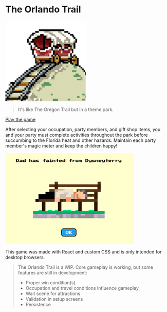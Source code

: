 # The Orlando Trail

<img src="public/logo.png" width="250">

> It's like The Oregon Trail but in a theme park.

[Play the game](https://github.com/SeeSharpCode/the-orlando-trail)

After selecting your occupation, party members, and gift shop items, you and your party must complete activities throughout the park before succumbing to the Florida heat and other hazards. Maintain each party member's magic meter and keep the children happy!

<img src="assets/dysneyterry.png" width="400">

This game was made with React and custom CSS and is only intended for desktop browsers.

> The Orlando Trail is a WIP. Core gameplay is working, but some features are still in development:
>
> - Proper win condition(s)
> - Occupation and travel conditions influence gameplay
> - Wait scene for attractions
> - Validation in setup screens
> - Persistence

